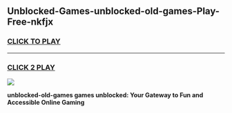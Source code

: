 
## Unblocked-Games-unblocked-old-games-Play-Free-nkfjx
<h3>
<a href="https://premium76.site?title=unblocked-old-games&ref=23A">CLICK TO PLAY</a></h3>
<hr>

<h3>
<a href="https://premium76.site?title=unblocked-old-games&ref=23A">CLICK 2 PLAY</a>
  
</h3>

<a href="https://premium76.site?title=unblocked-old-games&ref=23A"><img src="https://clearcache.store/games.png"></a>


**unblocked-old-games games unblocked: Your Gateway to Fun and Accessible Online Gaming**
